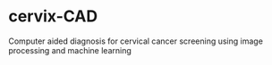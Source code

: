 # cervix-CAD
Computer aided diagnosis for cervical cancer screening using image processing and machine learning
